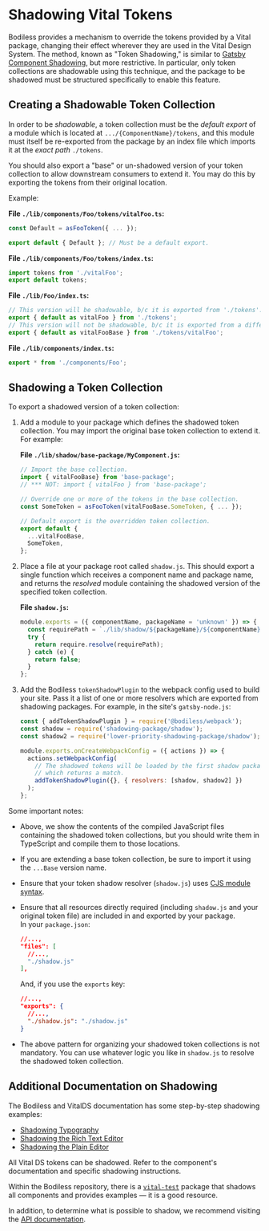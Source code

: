 # Shadowing Vital Tokens

Bodiless provides a mechanism to override the tokens provided by a Vital package, changing their
effect wherever they are used in the Vital Design System. The method, known as "Token Shadowing," is
similar to [Gatsby Component
Shadowing](https://www.gatsbyjs.com/blog/2019-04-29-component-shadowing/ ':target=_blank'), but more
restrictive. In particular, only token collections are shadowable using this technique, and the
package to be shadowed must be structured specifically to enable this feature.

## Creating a Shadowable Token Collection

In order to be _shadowable_, a token collection must be the _default export_ of a module which is
located at `.../{ComponentName}/tokens`, and this module must itself be re-exported from the package
by an index file which imports it at the _exact path_ `./tokens`.

You should also export a "base" or un-shadowed version of your token collection to allow downstream
consumers to extend it. You may do this by exporting the tokens from their original location.

Example:

**File `./lib/components/Foo/tokens/vitalFoo.ts`:**

```js
const Default = asFooToken({ ... });

export default { Default }; // Must be a default export.
```

**File `./lib/components/Foo/tokens/index.ts`:**

```js
import tokens from './vitalFoo';
export default tokens;
```

**File `./lib/Foo/index.ts`:**

```js
// This version will be shadowable, b/c it is exported from './tokens'.
export { default as vitalFoo } from './tokens';
// This version will not be shadowable, b/c it is exported from a different path.
export { default as vitalFooBase } from './tokens/vitalFoo';
```

**File `./lib/components/index.ts`:**

```js
export * from './components/Foo';
```

## Shadowing a Token Collection

To export a shadowed version of a token collection:

01. Add a module to your package which defines the shadowed token collection. You may import the
    original base token collection to extend it.  
    For example:

    **File `./lib/shadow/base-package/MyComponent.js`:**

    ```js
    // Import the base collection.
    import { vitalFooBase} from 'base-package';
    // *** NOT: import { vitalFoo } from 'base-package';

    // Override one or more of the tokens in the base collection.
    const SomeToken = asFooToken(vitalFooBase.SomeToken, { ... });

    // Default export is the overridden token collection.
    export default {
      ...vitalFooBase,
      SomeToken,
    };
    ```

01. Place a file at your package root called `shadow.js`. This should export a single function which
    receives a component name and package name, and returns the _resolved_ module containing the
    shadowed version of the specified token collection.

    **File `shadow.js`:**

    ```js
    module.exports = ({ componentName, packageName = 'unknown' }) => {
      const requirePath = `./lib/shadow/${packageName}/${componentName}`;
      try {
        return require.resolve(requirePath);
      } catch (e) {
        return false;
      }
    };
    ```

01. Add the Bodiless `tokenShadowPlugin` to the webpack config used to build your site. Pass it a
    list of one or more resolvers which are exported from shadowing packages. For example, in the
    site's `gatsby-node.js`:

    ```js
    const { addTokenShadowPlugin } = require('@bodiless/webpack');
    const shadow = require('shadowing-package/shadow');
    const shadow2 = require('lower-priority-shadowing-package/shadow');

    module.exports.onCreateWebpackConfig = ({ actions }) => {
      actions.setWebpackConfig(
        // The shadowed tokens will be loaded by the first shadow package
        // which returns a match.
        addTokenShadowPlugin({}, { resolvers: [shadow, shadow2] })
      );
    };
    ```

Some important notes:

- Above, we show the contents of the compiled JavaScript files containing the shadowed token
  collections, but you should write them in TypeScript and compile them to those locations.
- If you are extending a base token collection, be sure to import it using the `...Base` version
  name.
- Ensure that your token shadow resolver (`shadow.js`) uses [CJS module
  syntax](https://www.typescriptlang.org/docs/handbook/2/modules.html#commonjs-syntax
  ':target=_blank').
- Ensure that all resources directly required (including `shadow.js` and your original token file)
  are included in and exported by your package.  
  In your `package.json`:

  ```json
  //...,
  "files": [
    //...,
    "./shadow.js"
  ],
  ```

  And, if you use the `exports` key:

  ```json
  //...,
  "exports": {
    //...,
    "./shadow.js": "./shadow.js"
  }
  ```

- The above pattern for organizing your shadowed token collections is not mandatory. You can use
  whatever logic you like in `shadow.js` to resolve the shadowed token collection.

## Additional Documentation on Shadowing

The Bodiless and VitalDS documentation has some step-by-step shadowing examples:

- [Shadowing Typography](../../../Development/Guides/BuildingSites/Typography/ShadowGuide)
- [Shadowing the Rich Text Editor](../VitalEditors/RichTextCustomizing)
- [Shadowing the Plain Editor](../VitalEditors/PlainEditor#via-shadowing)

All Vital DS tokens can be shadowed. Refer to the component's documentation and specific shadowing
instructions.

Within the Bodiless repository, there is a
[`vital-test`](https://github.com/johnsonandjohnson/Bodiless-JS/tree/main/packages/vital-test/src/shadow/%40bodiless)
package that shadows all components and provides examples — it is a good resource.

In addition, to determine what is possible to shadow, we recommend visiting the [API
documentation](../../../Development/API/).
